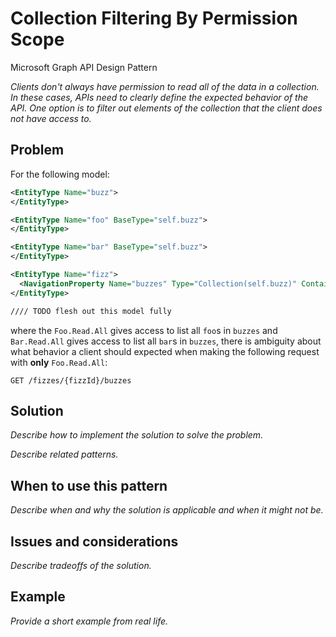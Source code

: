 # Collection Filtering By Permission Scope

Microsoft Graph API Design Pattern

*Clients don't always have permission to read all of the data in a collection. In these cases, APIs need to clearly define the expected behavior of the API. One option is to filter out elements of the collection that the client does not have access to.*


## Problem

For the following model:

```xml
<EntityType Name="buzz">
</EntityType>

<EntityType Name="foo" BaseType="self.buzz">
</EntityType>

<EntityType Name="bar" BaseType="self.buzz">
</EntityType>

<EntityType Name="fizz">
  <NavigationProperty Name="buzzes" Type="Collection(self.buzz)" ContainsTarget="false" />
</EntityType>

//// TODO flesh out this model fully
```

where the `Foo.Read.All` gives access to list all `foo`s in `buzzes` and `Bar.Read.All` gives access to list all `bar`s in `buzzes`, there is ambiguity about what behavior a client should expected when making the following request with **only** `Foo.Read.All`:

```http
GET /fizzes/{fizzId}/buzzes
```

## Solution

*Describe how to implement the solution to solve the problem.*

*Describe related patterns.*

## When to use this pattern

*Describe when and why the solution is applicable and when it might not be.*

## Issues and considerations

*Describe tradeoffs of the solution.*

## Example

*Provide a short example from real life.*
